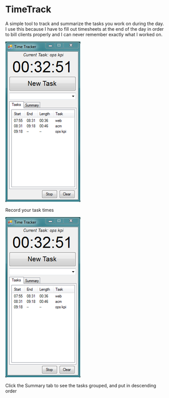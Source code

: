 TimeTrack
=========

A simple tool to track and summarize the tasks you work on during the day. I use this because I have to fill out timesheets at the end of the day in order to bill clients properly and I can never remember exactly what I worked on.

![Entering Time](http://github.com/reednj/TimeTrack/raw/master/images/timer1.PNG)

Record your task times

![Summary View](http://github.com/reednj/TimeTrack/raw/master/images/timer1.PNG)

Click the Summary tab to see the tasks grouped, and put in descending order

